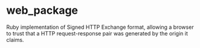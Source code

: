 # web_package
Ruby implementation of Signed HTTP Exchange format, allowing a browser to trust that a HTTP request-response pair was generated by the origin it claims.
